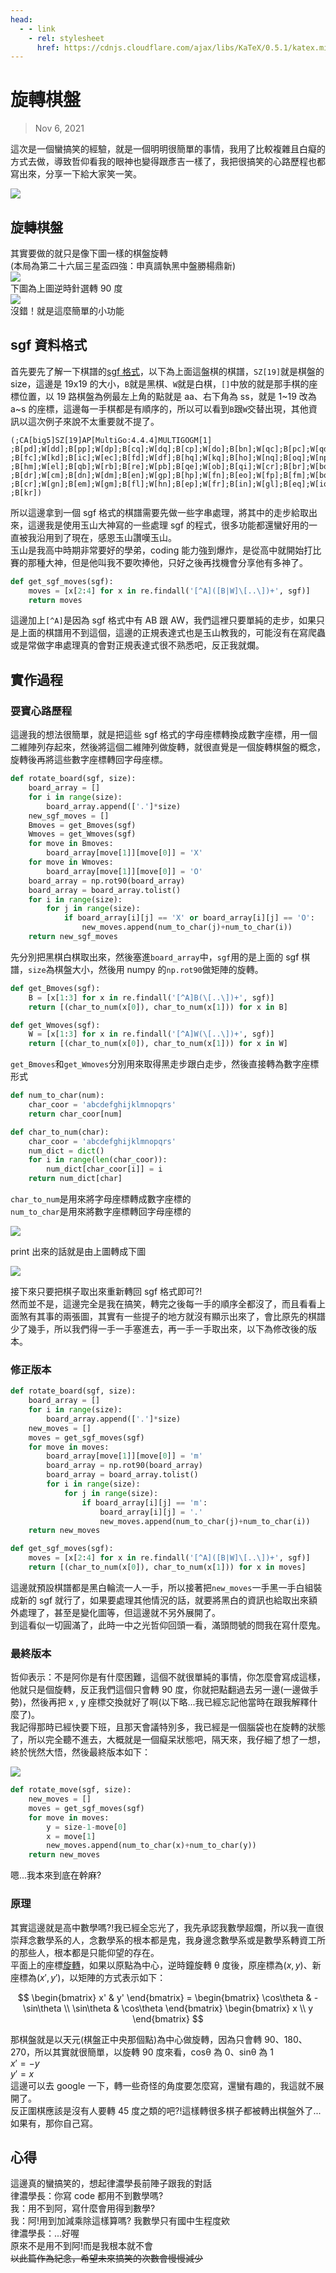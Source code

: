 ```yaml
---
head:
  - - link
    - rel: stylesheet
      href: https://cdnjs.cloudflare.com/ajax/libs/KaTeX/0.5.1/katex.min.css
---
```


# 旋轉棋盤

> Nov 6, 2021

這次是一個蠻搞笑的經驗，就是一個明明很簡單的事情，我用了比較複雜且白癡的方式去做，導致哲仰看我的眼神也變得跟彥吉一樣了，我把很搞笑的心路歷程也都寫出來，分享一下給大家笑一笑。

![](https://i.imgur.com/P16ZjF0.jpg)

## 旋轉棋盤

其實要做的就只是像下圖一樣的棋盤旋轉<br>
(本局為第二十六屆三星盃四強：申真諝執黑中盤勝楊鼎新)<br>
![](https://i.imgur.com/stLYCoh.png)<br>
下圖為上圖逆時針選轉 90 度<br>
![](https://i.imgur.com/i60C4Pn.png)<br>
沒錯！就是這麼簡單的小功能

## sgf 資料格式

首先要先了解一下棋譜的[sgf 格式](https://en.wikipedia.org/wiki/Smart_Game_Format)，以下為上面這盤棋的棋譜，`SZ[19]`就是棋盤的 size，這邊是 19x19 的大小，`B`就是黑棋、`W`就是白棋，`[]`中放的就是那手棋的座標位置，以 19 路棋盤為例最左上角的點就是 aa、右下角為 ss，就是 1~19 改為 a~s 的座標，這邊每一手棋都是有順序的，所以可以看到`B`跟`W`交替出現，其他資訊以這次例子來說不太重要就不提了。

```
(;CA[big5]SZ[19]AP[MultiGo:4.4.4]MULTIGOGM[1]
;B[pd];W[dd];B[pp];W[dp];B[cq];W[dq];B[cp];W[do];B[bn];W[qc];B[pc];W[qd];B[pe];W[rf]
;B[fc];W[kd];B[ic];W[ec];B[fd];W[df];B[hq];W[kq];B[ho];W[nq];B[oq];W[np];B[pn];W[jo]
;B[hm];W[el];B[qb];W[rb];B[re];W[pb];B[qe];W[ob];B[qi];W[cr];B[br];W[bo];B[co];W[cn]
;B[dr];W[cm];B[dn];W[dm];B[en];W[gp];B[hp];W[fn];B[eo];W[fp];B[fm];W[bq];B[cs];W[bp]
;B[cr];W[gn];B[em];W[gm];B[fl];W[hn];B[ep];W[fr];B[in];W[gl];B[eq];W[io];B[ck];W[an]
;B[kr])
```

所以這邊拿到一個 sgf 格式的棋譜需要先做一些字串處理，將其中的走步給取出來，這邊我是使用玉山大神寫的一些處理 sgf 的程式，很多功能都還蠻好用的一直被我沿用到了現在，感恩玉山讚嘆玉山。<br>
玉山是我高中時期非常要好的學弟，coding 能力強到爆炸，是從高中就開始打比賽的那種大神，但是他叫我不要吹捧他，只好之後再找機會分享他有多神了。

```python
def get_sgf_moves(sgf):
    moves = [x[2:4] for x in re.findall('[^A]([B|W]\[..\])+', sgf)]
    return moves
```

這邊加上`[^A]`是因為 sgf 格式中有 AB 跟 AW，我們這裡只要單純的走步，如果只是上面的棋譜用不到這個，這邊的正規表達式也是玉山教我的，可能沒有在寫爬蟲或是常做字串處理真的會對正規表達式很不熟悉吧，反正我就爛。

## 實作過程

### 耍寶心路歷程

這邊我的想法很簡單，就是把這些 sgf 格式的字母座標轉換成數字座標，用一個二維陣列存起來，然後將這個二維陣列做旋轉，就很直覺是一個旋轉棋盤的概念，旋轉後再將這些數字座標轉回字母座標。

```python
def rotate_board(sgf, size):
    board_array = []
    for i in range(size):
        board_array.append(['.']*size)
    new_sgf_moves = []
    Bmoves = get_Bmoves(sgf)
    Wmoves = get_Wmoves(sgf)
    for move in Bmoves:
        board_array[move[1]][move[0]] = 'X'
    for move in Wmoves:
        board_array[move[1]][move[0]] = 'O'
    board_array = np.rot90(board_array)
    board_array = board_array.tolist()
    for i in range(size):
        for j in range(size):
            if board_array[i][j] == 'X' or board_array[i][j] == 'O':
                new_moves.append(num_to_char(j)+num_to_char(i))
    return new_sgf_moves
```

先分別把黑棋白棋取出來，然後塞進`board_array`中，`sgf`用的是上面的 sgf 棋譜，`size`為棋盤大小，然後用 numpy 的`np.rot90`做矩陣的旋轉。

```python
def get_Bmoves(sgf):
    B = [x[1:3] for x in re.findall('[^A]B(\[..\])+', sgf)]
    return [(char_to_num(x[0]), char_to_num(x[1])) for x in B]
```

```python
def get_Wmoves(sgf):
    W = [x[1:3] for x in re.findall('[^A]W(\[..\])+', sgf)]
    return [(char_to_num(x[0]), char_to_num(x[1])) for x in W]
```

`get_Bmoves`和`get_Wmoves`分別用來取得黑走步跟白走步，然後直接轉為數字座標形式

```python
def num_to_char(num):
    char_coor = 'abcdefghijklmnopqrs'
    return char_coor[num]
```

```python
def char_to_num(char):
    char_coor = 'abcdefghijklmnopqrs'
    num_dict = dict()
    for i in range(len(char_coor)):
        num_dict[char_coor[i]] = i
    return num_dict[char]
```

`char_to_num`是用來將字母座標轉成數字座標的<br>
`num_to_char`是用來將數字座標轉回字母座標的

![](https://i.imgur.com/Bl3Aodg.png)

print 出來的話就是由上圖轉成下圖

![](https://i.imgur.com/HP7irJL.png)

接下來只要把棋子取出來重新轉回 sgf 格式即可?!<br>
然而並不是，這邊完全是我在搞笑，轉完之後每一手的順序全都沒了，而且看看上面煞有其事的兩張圖，其實有一些提子的地方就沒有顯示出來了，會比原先的棋譜少了幾手，所以我們得一手一手塞進去，再一手一手取出來，以下為修改後的版本。

### 修正版本

```python
def rotate_board(sgf, size):
    board_array = []
    for i in range(size):
        board_array.append(['.']*size)
    new_moves = []
    moves = get_sgf_moves(sgf)
    for move in moves:
        board_array[move[1]][move[0]] = 'm'
        board_array = np.rot90(board_array)
        board_array = board_array.tolist()
        for i in range(size):
            for j in range(size):
                if board_array[i][j] == 'm':
                    board_array[i][j] = '.'
                    new_moves.append(num_to_char(j)+num_to_char(i))
    return new_moves
```

```python
def get_sgf_moves(sgf):
    moves = [x[2:4] for x in re.findall('[^A]([B|W]\[..\])+', sgf)]
    return [(char_to_num(x[0]), char_to_num(x[1])) for x in moves]
```

這邊就預設棋譜都是黑白輪流一人一手，所以接著把`new_moves`一手黑一手白組裝成新的 sgf 就行了，如果要處理其他情況的話，就要將黑白的資訊也給取出來額外處理了，甚至是變化圖等，但這邊就不另外展開了。<br>
到這看似一切圓滿了，此時一中之光哲仰回頭一看，滿頭問號的問我在寫什麼鬼。

### 最終版本

哲仰表示：不是阿你是有什麼困難，這個不就很單純的事情，你怎麼會寫成這樣，他就只是個旋轉，反正我們這個只會轉 90 度，你就把點翻過去另一邊(一邊做手勢)，然後再把 x , y 座標交換就好了啊(以下略...我已經忘記他當時在跟我解釋什麼了)。<br>
我記得那時已經快要下班，且那天會議特別多，我已經是一個腦袋也在旋轉的狀態了，所以完全聽不進去，大概就是一個癡呆狀態吧，隔天來，我仔細了想了一想，終於恍然大悟，然後最終版本如下：

![](https://i.imgur.com/j7uSDuC.png)

```python
def rotate_move(sgf, size):
    new_moves = []
    moves = get_sgf_moves(sgf)
    for move in moves:
        y = size-1-move[0]
        x = move[1]
        new_moves.append(num_to_char(x)+num_to_char(y))
    return new_moves
```

嗯...我本來到底在幹麻?

### 原理

其實這邊就是高中數學嗎?!我已經全忘光了，我先承認我數學超爛，所以我一直很崇拜念數學系的人，念數學系的根本都是鬼，我身邊念數學系或是數學系轉資工所的那些人，根本都是只能仰望的存在。<br>
平面上的座標[旋轉](<https://en.wikipedia.org/wiki/Rotation_(mathematics)>)，如果以原點為中心，逆時鐘旋轉 θ 度後，原座標為$(x,y)$、新座標為$(x',y')$，以矩陣的方式表示如下：

$$
\begin{bmatrix}
x' & y'
\end{bmatrix} =
\begin{bmatrix}
\cos\theta & -\sin\theta \\
\sin\theta & \cos\theta
\end{bmatrix}
\begin{bmatrix}
x \\
y
\end{bmatrix}
$$

那棋盤就是以天元(棋盤正中央那個點)為中心做旋轉，因為只會轉 90、180、270，所以其實就很簡單，以旋轉 90 度來看，cosθ 為 0、sinθ 為 1<br>
$x'=-y$<br>
$y'=x$<br>
這邊可以去 google 一下，轉一些奇怪的角度要怎麼寫，還蠻有趣的，我這就不展開了。<br>
反正圍棋應該是沒有人要轉 45 度之類的吧?!這樣轉很多棋子都被轉出棋盤外了...<br>
如果有，那你自己寫。

## 心得

這邊真的蠻搞笑的，想起律濃學長前陣子跟我的對話<br>
律濃學長：你寫 code 都用不到數學嗎?<br>
我：用不到阿，寫什麼會用得到數學?<br>
我：阿!用到加減乘除這樣算嗎? 我數學只有國中生程度欸<br>
律濃學長：...好喔<br>
原來不是用不到阿!而是我根本就不會~~<br>
以此篇作為紀念，希望未來搞笑的次數會慢慢減少~~
